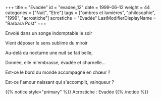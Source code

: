 +++
title = "Evadée"
id = "evadee_12"
date = 1999-06-12
weight = 44
categories = ["Nuit", "Etre"]
tags = ["ombres et lumières", "philosophie", "1999", "acrostiche"]
acrostiche = "Evadée"
LastModifierDisplayName = "Barbara Post"
+++

Envolé dans un songe indomptable le soir

Vient déposer le sens sublimé du miroir

Au-delà du nocturne une nuit se fait belle,

Donnée, elle m'embrasse, évadée et charnelle...

Est-ce le bord du monde accompagné en chœur ?

Est-ce l'amour naissant qui s'accomplit, vainqueur ?

{{% notice style="primary" %}}
Acrostiche : Evadée
{{% /notice %}}
